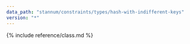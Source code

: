 ```yaml
---
data_path: "stannum/constraints/types/hash-with-indifferent-keys"
version: "*"
---
```


{% include reference/class.md %}
